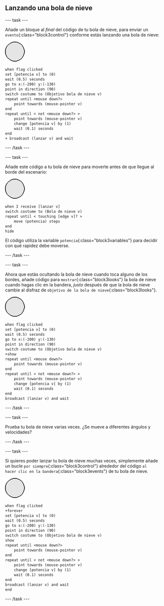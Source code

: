 ## Lanzando una bola de nieve

--- task ---

Añade un bloque al _final_ del código de tu bola de nieve, para enviar un `evento`{:class="block3control"} conforme estás lanzando una bola de nieve:

![objeto bola de nieve](images/snowball-sprite.png)

```blocks3
when flag clicked
set [potencia v] to (0)
wait (0.5) seconds
go to x:(-200) y:(-130)
point in direction (90)
switch costume to (Objetivo bola de nieve v)
repeat until <mouse down?>
    point towards (mouse-pointer v)
end
repeat until < not <mouse down?> >
    point towards (mouse-pointer v)
    change [potencia v] by (1)
    wait (0.1) seconds
end
+ broadcast (lanzar v) and wait
```

--- /task ---

--- task ---

Añade este código a tu bola de nieve para moverte antes de que llegue al borde del escenario:

![objeto bola de nieve](images/snowball-sprite.png)

```blocks3
when I receive [lanzar v]
switch costume to (Bola de nieve v)
repeat until < touching [edge v]? >
    move (potencia) steps
end
hide
```

El código utiliza la variable `potencia`{:class="block3variables"} para decidir con qué rapidez debe moverse.

--- /task ---

--- task ---

Ahora que estás ocultando la bola de nieve cuando toca alguno de los bordes, añade código para `mostrar`{:class="block3looks"} la bola de nieve cuando hagas clic en la bandera, _justo_ después de que la bola de nieve cambie al disfraz de `objetivo de la bola de nieve`{:class="block3looks"}.

![objeto bola de nieve](images/snowball-sprite.png)

```blocks3
when flag clicked
set [potencia v] to (0)
wait (0.5) seconds
go to x:(-200) y:(-130)
point in direction (90)
switch costume to (Objetivo bola de nieve v)
+show
repeat until <mouse down?>
    point towards (mouse-pointer v)
end
repeat until < not <mouse down?> >
    point towards (mouse-pointer v)
    change [potencia v] by (1)
    wait (0.1) seconds
end
broadcast (lanzar v) and wait
```

--- /task ---

--- task ---

Prueba tu bola de nieve varias veces. ¿Se mueve a diferentes ángulos y velocidades?

--- /task ---

--- task ---

Si quieres poder lanzar tu bola de nieve muchas veces, simplemente añade un bucle `por siempre`{:class="block3control"} alrededor del código `al hacer clic en la bandera`{:class="block3events"} de tu bola de nieve.

![objeto bola de nieve](images/snowball-sprite.png)

```blocks3
when flag clicked
+forever
set [potencia v] to (0)
wait (0.5) seconds
go to x:(-200) y:(-130)
point in direction (90)
switch costume to (Objetivo bola de nieve v)
show
repeat until <mouse down?>
    point towards (mouse-pointer v)
end
repeat until < not <mouse down?> >
    point towards (mouse-pointer v)
    change [potencia v] by (1)
    wait (0.1) seconds
end
broadcast (lanzar v) and wait
end
```

--- /task ---
